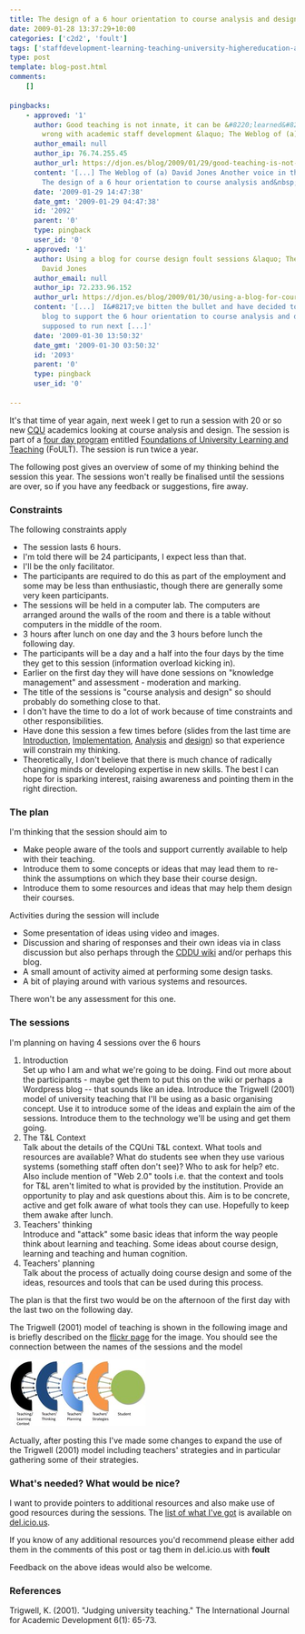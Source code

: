 ```yaml
---
title: The design of a 6 hour orientation to course analysis and design
date: 2009-01-28 13:37:29+10:00
categories: ['c2d2', 'foult']
tags: ['staffdevelopment-learning-teaching-university-highereducation-academicstaffdevelopment']
type: post
template: blog-post.html
comments:
    []
    
pingbacks:
    - approved: '1'
      author: Good teaching is not innate, it can be &#8220;learned&#8221; - and what&#8217;s
        wrong with academic staff development &laquo; The Weblog of (a) David Jones
      author_email: null
      author_ip: 76.74.255.45
      author_url: https://djon.es/blog/2009/01/29/good-teaching-is-not-innate-it-can-be-learned-and-whats-wrong-with-academic-staff-development/
      content: '[...] The Weblog of (a) David Jones Another voice in the blogosphere    &laquo;
        The design of a 6 hour orientation to course analysis and&nbsp;design [...]'
      date: '2009-01-29 14:47:38'
      date_gmt: '2009-01-29 04:47:38'
      id: '2092'
      parent: '0'
      type: pingback
      user_id: '0'
    - approved: '1'
      author: Using a blog for course design foult sessions &laquo; The Weblog of (a)
        David Jones
      author_email: null
      author_ip: 72.233.96.152
      author_url: https://djon.es/blog/2009/01/30/using-a-blog-for-course-design-foult-sessions/
      content: '[...]  I&#8217;ve bitten the bullet and have decided to use WordPress
        blog to support the 6 hour orientation to course analysis and design I&#8217;m
        supposed to run next [...]'
      date: '2009-01-30 13:50:32'
      date_gmt: '2009-01-30 03:50:32'
      id: '2093'
      parent: '0'
      type: pingback
      user_id: '0'
    
---
```

It's that time of year again, next week I get to run a session with 20 or so new [CQU](http://www.cqu.edu.au/) academics looking at course analysis and design. The session is part of a [four day program](http://learning.cqu.edu.au/orientation/program.htm) entitled [Foundations of University Learning and Teaching](http://learning.cqu.edu.au/orientation/index.htm) (FoULT). The session is run twice a year.

The following post gives an overview of some of my thinking behind the session this year. The sessions won't really be finalised until the sessions are over, so if you have any feedback or suggestions, fire away.

### Constraints

The following constraints apply

- The session lasts 6 hours.
- I'm told there will be 24 participants, I expect less than that.
- I'll be the only facilitator.
- The participants are required to do this as part of the employment and some may be less than enthusiastic, though there are generally some very keen participants.
- The sessions will be held in a computer lab. The computers are arranged around the walls of the room and there is a table without computers in the middle of the room.
- 3 hours after lunch on one day and the 3 hours before lunch the following day.
- The participants will be a day and a half into the four days by the time they get to this session (information overload kicking in).
- Earlier on the first day they will have done sessions on "knowledge management" and assessment - moderation and marking.
- The title of the sessions is "course analysis and design" so should probably do something close to that.
- I don't have the time to do a lot of work because of time constraints and other responsibilities.
- Have done this session a few times before (slides from the last time are [Introduction](http://www.slideshare.net/davidj/1-introduction-to-cddu-presentation), [Implementation](http://www.slideshare.net/davidj/2-implementation-presentation), [Analysis](http://www.slideshare.net/davidj/3-analysis-presentation) and [design](http://www.slideshare.net/davidj/4-design-presentation)) so that experience will constrain my thinking.
- Theoretically, I don't believe that there is much chance of radically changing minds or developing expertise in new skills. The best I can hope for is sparking interest, raising awareness and pointing them in the right direction.

### The plan

I'm thinking that the session should aim to

- Make people aware of the tools and support currently available to help with their teaching.
- Introduce them to some concepts or ideas that may lead them to re-think the assumptions on which they base their course design.
- Introduce them to some resources and ideas that may help them design their courses.

Activities during the session will include

- Some presentation of ideas using video and images.
- Discussion and sharing of responses and their own ideas via in class discussion but also perhaps through the [CDDU wiki](http://cddu.cqu.edu.au/) and/or perhaps this blog.
- A small amount of activity aimed at performing some design tasks.
- A bit of playing around with various systems and resources.

There won't be any assessment for this one.

### The sessions

I'm planning on having 4 sessions over the 6 hours

1. Introduction  
    Set up who I am and what we're going to be doing. Find out more about the participants - maybe get them to put this on the wiki or perhaps a Wordpress blog -- that sounds like an idea. Introduce the Trigwell (2001) model of university teaching that I'll be using as a basic organising concept. Use it to introduce some of the ideas and explain the aim of the sessions. Introduce them to the technology we'll be using and get them going.
2. The T&L Context  
    Talk about the details of the CQUni T&L context. What tools and resources are available? What do students see when they use various systems (something staff often don't see)? Who to ask for help? etc. Also include mention of "Web 2.0" tools i.e. that the context and tools for T&L aren't limited to what is provided by the institution. Provide an opportunity to play and ask questions about this. Aim is to be concrete, active and get folk aware of what tools they can use. Hopefully to keep them awake after lunch.
3. Teachers' thinking  
    Introduce and "attack" some basic ideas that inform the way people think about learning and teaching. Some ideas about course design, learning and teaching and human cognition.
4. Teachers' planning  
    Talk about the process of actually doing course design and some of the ideas, resources and tools that can be used during this process.

The plan is that the first two would be on the afternoon of the first day with the last two on the following day.

The Trigwell (2001) model of teaching is shown in the following image and is briefly described on the [flickr page](http://www.flickr.com/photos/david_jones/3232493287/) for the image. You should see the connection between the names of the sessions and the model

[![Trigwell's model of teaching](images/3232493287_786abcefd5_m.jpg)](http://www.flickr.com/photos/david_jones/3232493287/ "Trigwell's model of teaching by David T Jones, on Flickr")

Actually, after posting this I've made some changes to expand the use of the Trigwell (2001) model including teachers' strategies and in particular gathering some of their strategies.

### What's needed? What would be nice?

I want to provide pointers to additional resources and also make use of good resources during the sessions. The [list of what I've got](http://delicious.com/davidj1/foult) is available on [del.icio.us](http://del.icio.us/).

If you know of any additional resources you'd recommend please either add them in the comments of this post or tag them in del.icio.us with **foult**

Feedback on the above ideas would also be welcome.

### References

Trigwell, K. (2001). "Judging university teaching." The International Journal for Academic Development 6(1): 65-73.